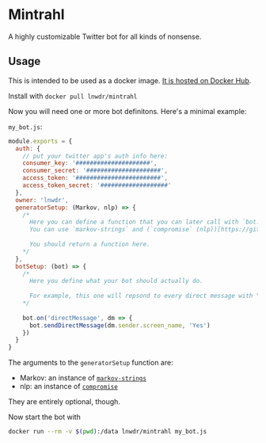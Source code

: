 # Mintrahl

A highly customizable Twitter bot for all kinds of nonsense.

## Usage

This is intended to be used as a docker image. [It is hosted on Docker Hub](https://hub.docker.com/r/lnwdr/mintrahl/).

Install with `docker pull lnwdr/mintrahl`

Now you will need one or more bot definitons. Here's a minimal example:

`my_bot.js`:

```js
module.exports = {
  auth: {
    // put your twitter app's auth info here:
    consumer_key: '#####################',
    consumer_secret: '#####################',
    access_token: '########################',
    access_token_secret: '###################'
  },
  owner: 'lnwdr',
  generatorSetup: (Markov, nlp) => {
    /*
      Here you can define a function that you can later call with `bot.generator()`.
      You can use `markov-strings` and (`compromise` (nlp))[https://github.com/nlp-compromise/compromise] which are passed in as argumetns.
      
      You should return a function here.
    */
  },
  botSetup: (bot) => {
    /*
      Here you define what your bot should actually do.
      
      For example, this one will repsond to every direct message with "Yes".
    */
    
    bot.on('directMessage', dm => {
      bot.sendDirectMessage(dm.sender.screen_name, 'Yes')
    })
  }
}
```

The arguments to the `generatorSetup` function  are:
- Markov: an instance of [`markov-strings`](https://github.com/scambier/markov-strings)
- nlp: an instance of [`compromise`](https://github.com/nlp-compromise/compromise)

They are entirely optional, though.

Now start the bot with

```sh
docker run --rm -v $(pwd):/data lnwdr/mintrahl my_bot.js
```

